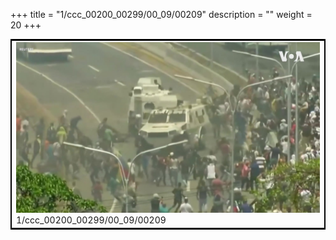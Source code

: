 +++
title = "1/ccc_00200_00299/00_09/00209"
description = ""
weight = 20
+++

<table style="border:2px solid black;max-width:800px;max-height:800px;" 
><tr><td>
<img class="center-fit-jpg"
src="/jpg_/aaa_20190430_NxaOmWaI8sI_00208.jpg">
1/ccc_00200_00299/00_09/00209
</img></td></tr></table>
